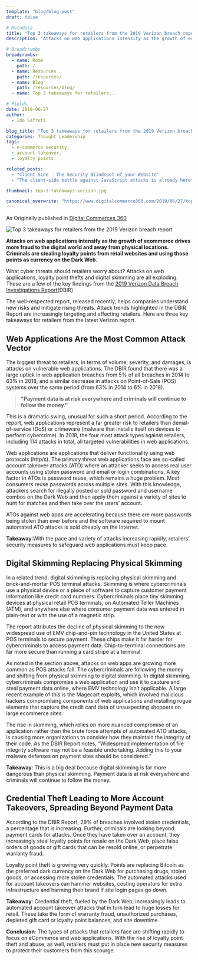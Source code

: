 ```yaml
---
template: "blog/blog-post"
draft: false

# Metadata
title: "Top 3 takeaways for retailers from the 2019 Verizon breach report"
description: "Attacks on web applications intensify as the growth of ecommerce drives more fraud to the digital world and away from physical locations. Criminals are stealing loyalty points from retail websites and using those points as currency on the Dark Web."

# Breadcrumbs
breadcrumbs:
  - name: Home
    path: /
  - name: Resources
    path: /resources/
  - name: Blog
    path: /resources/blog/
  - name: Top 3 takeaways for retailers...

# Fields
date: 2019-06-27
author:
  - Ido Safruti

blog_title: "Top 3 takeaways for retailers from the 2019 Verizon breach report"
categories: Thought Leadership
tags:
  - e-commerce security,
  - account-takeover,
  - loyalty points

related_posts:
  - "Client-Side - The Security Blindspot of your Website"
  - "The client-side battle against JavaScript attacks is already here"

thumbnail: top-3-takeaways-verizon.jpg

canonical_overwrite: "https://www.digitalcommerce360.com/2019/06/27/top-3-takeaways-for-retailers-from-the-2019-verizon-breach-report/"
---
```


As Originally published in [Digital Commerces 360](https://www.digitalcommerce360.com/2019/06/27/top-3-takeaways-for-retailers-from-the-2019-verizon-breach-report/)

![Top 3 takeaways for retailers from the 2019 Verizon breach report](/assets/images/blog/top-3-takeaways-verizon.jpg)<br>

**Attacks on web applications intensify as the growth of ecommerce drives more fraud to the digital world and away from physical locations. Criminals are stealing loyalty points from retail websites and using those points as currency on the Dark Web.**

What cyber threats should retailers worry about? Attacks on web applications, loyalty point thefts and digital skimming are all exploding. These are a few of the key findings from the [2019 Verizon Data Breach Investigations Report](https://enterprise.verizon.com/resources/reports/dbir/)(DBIR)

The well-respected report, released recently, helps companies understand new risks and mitigate rising threats. Attack trends highlighted in the DBIR Report are increasingly targeting and affecting retailers. Here are three key takeaways for retailers from the latest Verizon report.

## Web Applications Are the Most Common Attack Vector

The biggest threat to retailers, in terms of volume, severity, and damages, is attacks on vulnerable web applications. The DBIR found that there was a large uptick in web application breaches from 5% of all breaches in 2014 to 63% in 2018, and a similar decrease in attacks on Point-of-Sale (POS) systems over the same period (from 63% in 2014 to 6% in 2018).

> **"Payment data is at risk everywhere and criminals will continue to follow the money."**

This is a dramatic swing, unusual for such a short period. According to the report, web applications represent a far greater risk to retailers than denial-of-service (DoS) or crimeware (malware that installs itself on devices to perform cybercrime). In 2018, the four most attack types against retailers, including 114 attacks in total, all targeted vulnerabilities in web applications.

Web applications are applications that deliver functionality using web protocols (http/s). The primary threat web applications face are so-called account takeover attacks (ATO) where an attacker seeks to access real user accounts using stolen password and email or login combinations. A key factor in ATOs is password reuse, which remains a huge problem. Most consumers reuse passwords across multiple sites. With this knowledge, attackers search for illegally posted or sold password and username combos on the Dark Web and then apply them against a variety of sites to hunt for matches and then take over the users’ account.

ATOs against web apps are accelerating because there are more passwords being stolen than ever before and the software required to mount automated ATO attacks is sold cheaply on the Internet.

**Takeaway**:With the pace and variety of attacks increasing rapidly, retailers’ security measures to safeguard web applications must keep pace.

## Digital Skimming Replacing Physical Skimming

In a related trend, digital skimming is replacing physical skimming and brick-and-mortar POS terminal attacks. Skimming is where cybercriminals use a physical device or a piece of software to capture customer payment information like credit card numbers. Cybercriminals place tiny skimming devices at physical retail POS terminals, on Automated Teller Machines (ATM), and anywhere else where consumer payment data was entered in plain-text or with the use of a magnetic strip.

The report attributes the decline of physical skimming to the now widespread use of EMV chip-and-pin technology in the United States at POS terminals to secure payment. These chips make it far harder for cybercriminals to access payment data. Chip-to-terminal connections are far more secure than running a card stripe at a terminal.

As noted in the section above, attacks on web apps are growing more common as POS attacks fall. The cybercriminals are following the money and shifting from physical skimming to digital skimming. In digital skimming, cybercriminals compromise a web application and use it to capture and steal payment data online, where EMV technology isn’t applicable. A large recent example of this is the Magecart exploits, which involved malicious hackers compromising components of web applications and installing rogue elements that capture the credit card data of unsuspecting shoppers on large ecommerce sites.

The rise in skimming, which relies on more nuanced compromise of an application rather than the brute force attempts of automated ATO attacks, is causing more organizations to consider how they maintain the integrity of their code. As the DBIR Report notes, “Widespread implementation of file integrity software may not be a feasible undertaking. Adding this to your malware defenses on payment sites should be considered.”

**Takeaway**: This is a big deal because digital skimming is far more dangerous than physical skimming. Payment data is at risk everywhere and criminals will continue to follow the money.

## Credential Theft Leading to More Account Takeovers, Spreading Beyond Payment Data

According to the DBIR Report, 29% of breaches involved stolen credentials, a percentage that is increasing. Further, criminals are looking beyond payment cards for attacks. Once they have taken over an account, they increasingly steal loyalty points for resale on the Dark Web, place false orders of goods or gift cards that can be resold online, or perpetrate warranty fraud.

Loyalty point theft is growing very quickly. Points are replacing Bitcoin as the preferred dark currency on the Dark Web for purchasing drugs, stolen goods, or accessing more stolen credentials. The automated attacks used for account takeovers can hammer websites, costing operators for extra infrastructure and harming their brand if site login pages go down.

**Takeaway**: Credential theft, fueled by the Dark Web, increasingly leads to automated account takeover attacks that in turn lead to huge losses for retail. These take the form of warranty fraud, unauthorized purchases, depleted gift card or loyalty point balances, and site downtime.

**Conclusion**: The types of attacks that retailers face are shifting rapidly to focus on eCommerce and web applications. With the rise of loyalty point theft and abuse, as well, retailers must put in place new security measures to protect their customers from this scourge.
